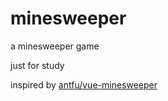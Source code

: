 # minesweeper

a minesweeper game

just for study

inspired by [antfu/vue-minesweeper](https://github.com/antfu/vue-minesweeper)
